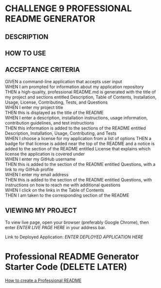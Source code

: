 # CHALLENGE 9 PROFESSIONAL README GENERATOR

## DESCRIPTION


## HOW TO USE


## ACCEPTANCE CRITERIA
GIVEN a command-line application that accepts user input\
WHEN I am prompted for information about my application repository\
THEN a high-quality, professional README.md is generated with the title of my project and sections entitled Description, Table of Contents, Installation, Usage, License, Contributing, Tests, and Questions\
WHEN I enter my project title\
THEN this is displayed as the title of the README\
WHEN I enter a description, installation instructions, usage information, contribution guidelines, and test instructions\
THEN this information is added to the sections of the README entitled Description, Installation, Usage, Contributing, and Tests\
WHEN I choose a license for my application from a list of options
THEN a badge for that license is added near the top of the README and a notice is added to the section of the README entitled License that explains which license the application is covered under\
WHEN I enter my GitHub username\
THEN this is added to the section of the README entitled Questions, with a link to my GitHub profile\
WHEN I enter my email address\
THEN this is added to the section of the README entitled Questions, with instructions on how to reach me with additional questions\
WHEN I click on the links in the Table of Contents\
THEN I am taken to the corresponding section of the README

## VIEWING MY PROJECT
To view live page, open your browser (preferably Google Chrome), then enter <i>ENTER LIVE PAGE HERE</i> in your address bar.

Link to Deployed Application: <i>ENTER DEPLOYED APPLICATION HERE</i>


# Professional README Generator Starter Code (DELETE LATER)

[How to create a Professional README](https://coding-boot-camp.github.io/full-stack/github/professional-readme-guide)